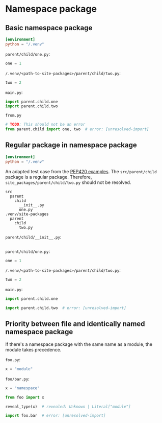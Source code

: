 # Namespace package

## Basic namespace package

```toml
[environment]
python = "/.venv"
```

`parent/child/one.py`:

```py
one = 1
```

`/.venv/<path-to-site-packages>/parent/child/two.py`:

```py
two = 2
```

`main.py`:

```py
import parent.child.one
import parent.child.two
```

`from.py`

```py
# TODO: This should not be an error
from parent.child import one, two  # error: [unresolved-import]
```

## Regular package in namespace package

```toml
[environment]
python = "/.venv"
```

An adapted test case from the
[PEP420 examples](https://peps.python.org/pep-0420/#nested-namespace-packages). The
`src/parent/child` package is a regular package. Therefore, `site_packages/parent/child/two.py`
should not be resolved.

```ignore
src
  parent
    child
      __init__.py
      one.py
.venv/site-packages
  parent
    child
      two.py
```

`parent/child/__init__.py`:

```py
```

`parent/child/one.py`:

```py
one = 1
```

`/.venv/<path-to-site-packages>/parent/child/two.py`:

```py
two = 2
```

`main.py`:

```py
import parent.child.one

import parent.child.two  # error: [unresolved-import]
```

## Priority between file and identically named namespace package

If there's a namespace package with the same name as a module, the module takes precedence.

`foo.py`:

```py
x = "module"
```

`foo/bar.py`:

```py
x = "namespace"
```

```py
from foo import x

reveal_type(x)  # revealed: Unknown | Literal["module"]

import foo.bar  # error: [unresolved-import]
```
